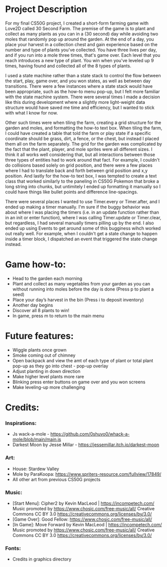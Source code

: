 # Project Description
For my final CS50G project, I created a short-form farming game with Love2D called 30 Second Farm. The premise of the game is to plant and collect as many plants as you can in a (30 second) day while avoiding two moles that randomly pop up around the garden. At the end of a day, you place your harvest in a collection chest and gain experience based on the number and type of plants you've collected. You have three lives per day, and if you run into a mole three times, that's game over. Each level that you reach introduces a new type of plant. You win when you've leveled up 9 times, having found and collected all of the 8 types of plants.  

I used a state machine rather than a state stack to control the flow between the start, play, game over, and you won states, as well as between day transitions. There were a few instances where a state stack would have been appropriate, such as the how-to menu pop-up, but I felt more familiar with the state machine system. There were several times I made a decision like this during development where a slightly more light-weight data structure would have saved me time and efficiency, but I wanted to stick with what I know for now. 

Other such times were when tiling the farm, creating a grid structure for the garden and moles, and formatting the how-to text box. When tiling the farm, I could have created a table that told the farm or play state if a specific coordinate should be grass, dirt, a fence, or the chest, but instead I placed them all on the farm separately. The grid for the garden was complicated by the fact that the plant, player, and mole sprites were all different sizes. I think it all works well considering that, but all interactions between those three types of entities had to work around that fact. For example, I couldn't do collisions based solely on grid position, and there were a few places where I had to translate back and forth between grid position and x,y position. And lastly for the how-to text box, I was tempted to create a text class that worked similarly to the paneling in CS50G Pokemon that broke a long string into chunks, but untimitely I ended up formatting it manually so I could have things like bullet points and difference line-spacings.

There were several places I wanted to use Timer.every or Timer.after, and I ended up making a timer manually. I'm sure if the buggy behavior was about where I was placing the timers (i.e. in an update function rather than in an init or enter function), where I was calling Timer.update or Timer.clear, but regardless, I had several manually timers pilling up by the end. I also ended up using Events to get around some of this bugginess wihch worked out really well. For example, when I couldn't get a state change to happen inside a timer block, I dispatched an event that triggered the state change instead.


# Game how-to:
- Head to the garden each morning
- Plant and collect as many vegetables from your garden as you can without running into moles before the day is done (Press p to plant a seed)
- Place your day’s harvest in the bin (Press i to deposit inventory)
- Another day begins
- Discover all 8 plants to win!
- In game, press m to return to the main menu


# Future features:
- Wiggle plants once grown
- Smoke coming out of chimney
- Open backpack and view the amt of each type of plant or total plant pop-up as they go into chest - pop-up overlay
- Adjust planting in down direction
- Make higher level plants more rare
- Blinking press enter buttons on game over and you won screens
- Make leveling-up more challenging


# Credits:

### Inspirations:
- Js wack-a-mole - https://github.com/0shuvo0/whack-a-mole/blob/main/main.js 
- Darkest Moon by Jesse Millar - https://jessemillar.itch.io/darkest-moon 
### Art:
- House: Stardew Valley
- Mole by ParaKoopa: https://www.spriters-resource.com/fullview/17849/ 
- All other art from previous CS50G projects
### Music:
- [Start Menu]: Cipher2 by Kevin MacLeod | https://incompetech.com/ Music promoted by https://www.chosic.com/free-music/all/ Creative Commons CC BY 3.0 https://creativecommons.org/licenses/by/3.0/
- [Game Over]: Good Fellow: https://www.chosic.com/free-music/all/ 
- [In Game]: Move Forward by Kevin MacLeod | https://incompetech.com/ Music promoted by https://www.chosic.com/free-music/all/ Creative Commons CC BY 3.0 https://creativecommons.org/licenses/by/3.0/
### Fonts:
- Credits in graphics directory
